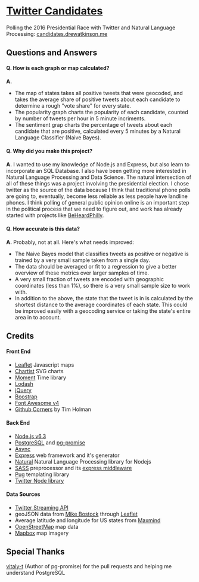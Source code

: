 # [Twitter Candidates](https://candidates.drewatkinson.me/) 
Polling the 2016 Presidential Race with Twitter and Natural Language Processing: 
[candidates.drewatkinson.me](https://candidates.drewatkinson.me/)

## Questions and Answers

#### Q. How is each graph or map calculated?
**A.**
- The map of states takes all positive tweets that were geocoded, and takes the average share of positive tweets about each candidate to determine a rough "vote share" for every state.
- The popularity graph charts the popularity of each candidate, counted by number of tweets per hour in 5 minute incriments.
- The sentiment grap charts the percentage of tweets about each candidate that are positive, calculated every 5 minutes by a Natural Language Classifier (Naive Bayes).

#### Q. Why did you make this project?
**A.** I wanted to use my knowledge of Node.js and Express, but also learn to incorporate an SQL Database. I also have been getting more interested in Natural Language Processing and Data Science.
The natural intersection of all of these things was a project involving the presidential election. I chose twitter as the source of the data because I think that traditional phone polls are going to, eventually, become less reliable as less people have landline phones.
I think polling of general public opinion online is an important step in the political process that we need to figure out, and work has already started with projects like [BeHeardPhilly](http://www.cla.temple.edu/isr/BeHeardPhilly/).

#### Q. How accurate is this data?
**A.** Probably, not at all. Here's what needs improved:

- The Naive Bayes model that classifies tweets as positive or negative is trained by a very small sample taken from a single day.
- The data should be averaged or fit to a regression to give a better overview of these metrics over larger samples of time.
- A very small fraction of tweets are encoded with geographic coordinates (less than 1%), so there is a very small sample size to work with.
- In addition to the above, the state that the tweet is in is calculated by the shortest distance to the average coordinates of each state. This could be improved easily with a geocoding service or taking the state's entire area in to account.

## Credits

#### Front End
- [Leaflet](http://leafletjs.com/) Javascript maps
- [Chartist](https://gionkunz.github.io/chartist-js/) SVG charts
- [Moment](http://momentjs.com/) Time library
- [Lodash](https://lodash.com/)
- [jQuery](http://jquery.com/)
- [Boostrap](http://getbootstrap.com/)
- [Font Awesome v4](http://fontawesome.io/)
- [Github Corners](http://tholman.com/github-corners/) by Tim Holman

#### Back End
- [Node.js v6.3](https://nodejs.org/en/)
- [PostgreSQL](https://www.postgresql.org/) and [pg-promise](https://github.com/vitaly-t/pg-promise)
- [Async](https://github.com/caolan/async)
- [Express](http://expressjs.com/) web framework and it's generator
- [Natural](https://github.com/NaturalNode/natural) Natural Language Processing library for Nodejs
- [SASS](http://sass-lang.com/) preprocessor and its [express middleware](https://github.com/sass/node-sass-middleware)
- [Pug](https://github.com/pugjs/pug) templating library
- [Twitter Node library](https://github.com/desmondmorris/node-twitter)

#### Data Sources
- [Twitter Streaming API](https://dev.twitter.com/streaming/overview)
- geoJSON data from [Mike Bostock](http://bost.ocks.org/mike) through [Leaflet](http://leafletjs.com/examples/us-states.js)
- Average latitude and longitude for US states from [Maxmind](http://dev.maxmind.com/geoip/legacy/codes/state_latlon/)
- [OpenStreetMap](https://www.openstreetmap.org/#map=5/51.500/-0.100) map data
- [Mapbox](https://www.mapbox.com/) map imagery

## Special Thanks
[vitaly-t](https://github.com/vitaly-t) (Author of pg-promise) for the pull requests and helping me understand PostgreSQL
